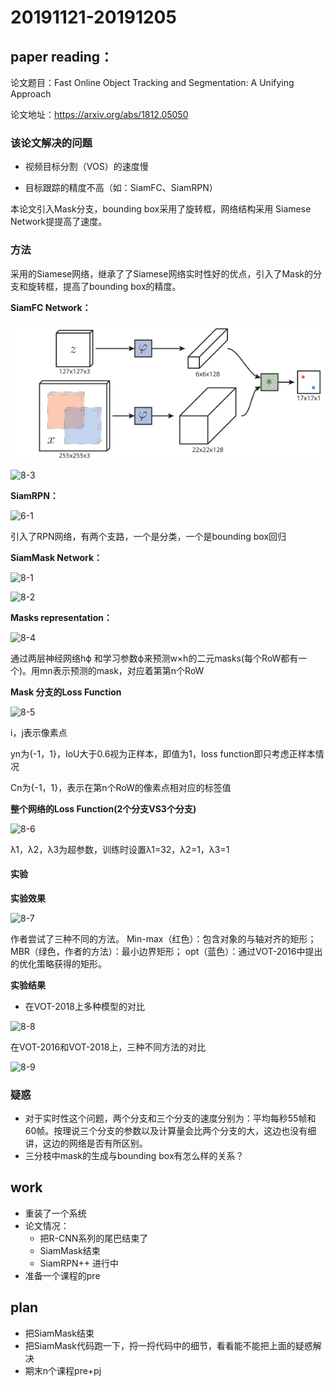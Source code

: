 # 20191121-20191205

## paper reading：

论文题目：Fast Online Object Tracking and Segmentation: A Unifying Approach

论文地址：https://arxiv.org/abs/1812.05050 

### 该论文解决的问题

- 视频目标分割（VOS）的速度慢

- 目标跟踪的精度不高（如：SiamFC、SiamRPN）

本论文引入Mask分支，bounding box采用了旋转框，网络结构采用 Siamese Network提提高了速度。

### 方法

采用的Siamese网络，继承了了Siamese网络实时性好的优点，引入了Mask的分支和旋转框，提高了bounding box的精度。

**SiamFC Network：**

![5-1](../image/5-1.jpg)

![8-3](F:\新建文件夹\jiangyi\桌面\GitHub&论文\论文\8SiameseMask\8-3.png)

**SiamRPN：**

![6-1](F:\新建文件夹\jiangyi\桌面\GitHub&论文\论文\8SiameseMask\6-1.png)

引入了RPN网络，有两个支路，一个是分类，一个是bounding box回归

**SiamMask Network：**

![8-1](F:\新建文件夹\jiangyi\桌面\GitHub&论文\论文\8SiameseMask\8-1.png)

![8-2](F:\新建文件夹\jiangyi\桌面\GitHub&论文\论文\8SiameseMask\8-2.png)

**Masks representation：**

![8-4](F:\新建文件夹\jiangyi\桌面\GitHub&论文\论文\8SiameseMask\8-4.png)

通过两层神经网络hϕ 和学习参数ϕ来预测w×h的二元masks(每个RoW都有一个)。用mn表示预测的mask，对应着第第n个RoW

**Mask 分支的Loss Function**

![8-5](F:\新建文件夹\jiangyi\桌面\GitHub&论文\论文\8SiameseMask\8-5.png)

i，j表示像素点

yn为{-1，1}，IoU大于0.6视为正样本，即值为1，loss function即只考虑正样本情况

Cn为{-1，1}，表示在第n个RoW的像素点相对应的标签值

**整个网络的Loss Function(2个分支VS3个分支)**

![8-6](F:\新建文件夹\jiangyi\桌面\GitHub&论文\论文\8SiameseMask\8-6.png)

λ1，λ2，λ3为超参数，训练时设置λ1=32，λ2=1，λ3=1

#### **实验**

**实验效果**

![8-7](F:\新建文件夹\jiangyi\桌面\GitHub&论文\论文\8SiameseMask\8-7.png)

作者尝试了三种不同的方法。 Min-max（红色）：包含对象的与轴对齐的矩形； MBR（绿色，作者的方法）：最小边界矩形； opt（蓝色）：通过VOT-2016中提出的优化策略获得的矩形。

**实验结果**

- 在VOT-2018上多种模型的对比

![8-8](F:\新建文件夹\jiangyi\桌面\GitHub&论文\论文\8SiameseMask\8-8.png)

  在VOT-2016和VOT-2018上，三种不同方法的对比

![8-9](F:\新建文件夹\jiangyi\桌面\GitHub&论文\论文\8SiameseMask\8-9.png)

### 疑惑

- 对于实时性这个问题，两个分支和三个分支的速度分别为：平均每秒55帧和60帧。按理说三个分支的参数以及计算量会比两个分支的大，这边也没有细讲，这边的网络是否有所区别。
- 三分枝中mask的生成与bounding box有怎么样的关系？



## work

- 重装了一个系统
- 论文情况：
  - 把R-CNN系列的尾巴结束了
  - SiamMask结束
  - SiamRPN++ 进行中
- 准备一个课程的pre



## plan

- 把SiamMask结束
- 把SiamMask代码跑一下，捋一捋代码中的细节，看看能不能把上面的疑惑解决
- 期末n个课程pre+pj
